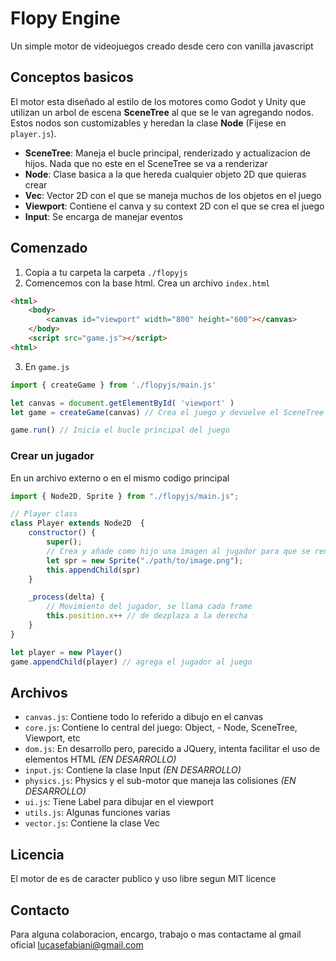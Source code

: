 # Flopy Engine
Un simple motor de videojuegos creado desde cero con vanilla javascript

## Conceptos basicos
El motor esta diseñado al estilo de los motores como Godot y Unity que utilizan un arbol de escena **SceneTree** al que se le van agregando nodos. Estos nodos son customizables y heredan la clase **Node** (Fijese en `player.js`).

- **SceneTree**: Maneja el bucle principal, renderizado y actualizacion de hijos. Nada que no este en el SceneTree se va a renderizar
- **Node**: Clase basica a la que hereda cualquier objeto 2D que quieras crear
- **Vec**: Vector 2D con el que se maneja muchos de los objetos en el juego
- **Viewport**: Contiene el canva y su context 2D con el que se crea el juego
- **Input**: Se encarga de manejar eventos


## Comenzado
1. Copia a tu carpeta la carpeta `./flopyjs`
2. Comencemos con la base html. Crea un archivo `index.html`
```html
<html>
    <body>
        <canvas id="viewport" width="800" height="600"></canvas>
    </body>
    <script src="game.js"></script>
<html>
```

3. En `game.js` 
```js
import { createGame } from './flopyjs/main.js' 

let canvas = document.getElementById( 'viewport' )
let game = createGame(canvas) // Crea el juego y devuelve el SceneTree

game.run() // Inicia el bucle principal del juego
```

### Crear un jugador
En un archivo externo o en el mismo codigo principal
```js
import { Node2D, Sprite } from "./flopyjs/main.js";

// Player class
class Player extends Node2D  {
    constructor() {
        super();
        // Crea y añade como hijo una imagen al jugador para que se renderice
        let spr = new Sprite("./path/to/image.png");
        this.appendChild(spr)
    }

    _process(delta) {
        // Movimiento del jugador, se llama cada frame
        this.position.x++ // de dezplaza a la derecha
    }
}

let player = new Player()
game.appendChild(player) // agrega el jugador al juego
```


## Archivos
- `canvas.js`: Contiene todo lo referido a dibujo en el canvas 
- `core.js`: Contiene lo central del juego: Object, - Node, SceneTree, Viewport, etc
- `dom.js`: En desarrollo pero, parecido a JQuery, intenta facilitar el uso de elementos HTML *(EN DESARROLLO)*
- `input.js`: Contiene la clase Input *(EN DESARROLLO)*
- `physics.js`: Physics y el sub-motor que maneja las colisiones *(EN DESARROLLO)*
- `ui.js`: Tiene Label para dibujar en el viewport
- `utils.js`: Algunas funciones varias
- `vector.js`: Contiene la clase Vec

## Licencia
El motor de es de caracter publico y uso libre segun MIT licence

## Contacto
Para alguna colaboracion, encargo, trabajo o mas contactame al gmail oficial [lucasefabiani@gmail.com](https://mail.google.com/mail)